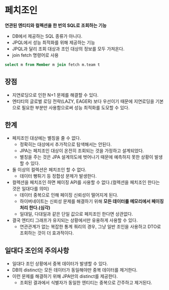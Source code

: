 # 페치조인

**연관된 엔티티와 컬렉션을 한 번의 SQL로 조회하는 기능**

* DB에서 제공하는 SQL 종류가 아니다.
* JPQL에서 성능 최적화를 위해 제공하는 기능
* JPQL과 달리 조회 대상과 조인 대상의 정보를 모두 가져온다.
* join fetch 명령어로 사용

``` sql
select m from Member m join fetch m.team t
```

## 장점

* 지연로딩으로 인한 N+1 문제를 해결할 수 있다.
* 엔티티의 글로벌 로딩 전략(LAZY, EAGER) 보다 우선이기 때문에 지연로딩을 기본으로 필요한 부분만 사용함으로써 성능 최적화를 도모할 수 있다.


## 한계

* 페치조인 대상에는 별칭을 줄 수 없다.
    * 정확히는 대상에서 추가적으로 탐색해서는 안된다.
    * JPA는 페치조인 대상이 온전히 조회되는 것을 가정하고 설계되었다.
    * 별칭을 주는 것은 JPA 설계의도에 벗어나기 때문에 예측하지 못한 상황이 발생할 수 있다.
* 둘 이상의 컬렉션은 페치조인 할 수 없다.
    * 데이터 뻥튀기 등 정합성 문제가 발생한다.
* 컬렉션을 페치조인 하면 페이징 API를 사용할 수 없다.(컬렉션을 페치조인 한다는 것은 일대다를 의미)
    * 데이터 중복으로 인해 페이징 신뢰성이 떨어지게 된다.
    * 하이버네이트는 신뢰성 문제를 해결하기 위해 **모든 데이터를 메모리에서 페이징처리 한다.(심각)**
    * 일대일, 다대일과 같은 단일 값으로 페치조인 한다면 상관없다.
* 결국 엔티티 그래프가 유지되는 상황에서만 유용하게 사용할 수 있다.
    * 연관관계가 없는 복잡한 통계 쿼리의 경우, 그냥 일반 조인을 사용하고 DTO로 조회하는 것이 더 효과적이다.

## 일대다 조인의 주의사항

* 일대다 조인 상황에서 중복 데이터가 발생할 수 있다.
* DB의 distinct는 모든 데이터가 동일해야만 중복 데이터를 제거한다.
* 이런 문제를 해결하기 위해 JPA만의 distinct를 제공한다.
    * 조회된 결과에서 식별자가 동일한 엔티티는 중복으로 간주하고 제거된다.